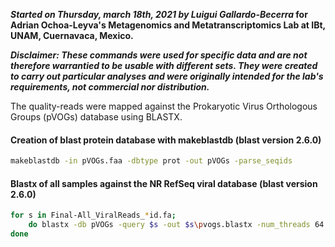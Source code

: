 ***Started on Thursday, march 18th, 2021 by Luigui Gallardo-Becerra* for Adrian Ochoa-Leyva's Metagenomics and Metatranscriptomics Lab at IBt, UNAM, Cuernavaca, Mexico.**

***Disclaimer: These commands were used for specific data and are not therefore warrantied to be usable with different sets. They were created to carry out particular analyses and were originally intended for the lab's requirements, not commercial nor distribution.***

The quality-reads were mapped against the Prokaryotic Virus Orthologous Groups (pVOGs) database using BLASTX.

#### Creation of blast protein database with makeblastdb (blast version 2.6.0)

```bash
makeblastdb -in pVOGs.faa -dbtype prot -out pVOGs -parse_seqids
```

#### Blastx of all samples against the NR RefSeq viral database (blast version 2.6.0)

```bash
for s in Final-All_ViralReads_*id.fa;
	do blastx -db pVOGs -query $s -out $s\pvogs.blastx -num_threads 64 -evalue 1e-3 -max_target_seqs 50 -outfmt 7;
done
```
